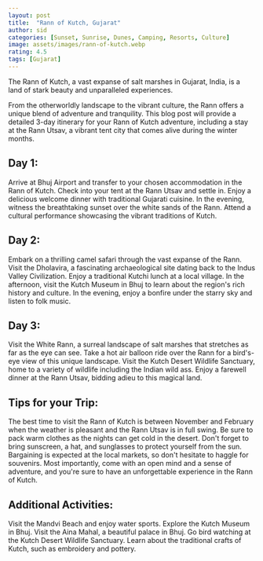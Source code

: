 ```yaml
---
layout: post
title:  "Rann of Kutch, Gujarat"
author: sid
categories: [Sunset, Sunrise, Dunes, Camping, Resorts, Culture]
image: assets/images/rann-of-kutch.webp
rating: 4.5
tags: [Gujarat]
---
```

The Rann of Kutch, a vast expanse of salt marshes in Gujarat, India, is a land of stark beauty and unparalleled experiences. 

From the otherworldly landscape to the vibrant culture, the Rann offers a unique blend of adventure and tranquility. This blog post will provide a detailed 3-day itinerary for your Rann of Kutch adventure, including a stay at the Rann Utsav, a vibrant tent city that comes alive during the winter months.

## Day 1:

Arrive at Bhuj Airport and transfer to your chosen accommodation in the Rann of Kutch.
Check into your tent at the Rann Utsav and settle in.
Enjoy a delicious welcome dinner with traditional Gujarati cuisine.
In the evening, witness the breathtaking sunset over the white sands of the Rann.
Attend a cultural performance showcasing the vibrant traditions of Kutch.

## Day 2:

Embark on a thrilling camel safari through the vast expanse of the Rann.
Visit the Dholavira, a fascinating archaeological site dating back to the Indus Valley Civilization.
Enjoy a traditional Kutchi lunch at a local village.
In the afternoon, visit the Kutch Museum in Bhuj to learn about the region's rich history and culture.
In the evening, enjoy a bonfire under the starry sky and listen to folk music.

## Day 3:

Visit the White Rann, a surreal landscape of salt marshes that stretches as far as the eye can see.
Take a hot air balloon ride over the Rann for a bird's-eye view of this unique landscape.
Visit the Kutch Desert Wildlife Sanctuary, home to a variety of wildlife including the Indian wild ass.
Enjoy a farewell dinner at the Rann Utsav, bidding adieu to this magical land.

## Tips for your Trip:

The best time to visit the Rann of Kutch is between November and February when the weather is pleasant and the Rann Utsav is in full swing.
Be sure to pack warm clothes as the nights can get cold in the desert.
Don't forget to bring sunscreen, a hat, and sunglasses to protect yourself from the sun.
Bargaining is expected at the local markets, so don't hesitate to haggle for souvenirs.
Most importantly, come with an open mind and a sense of adventure, and you're sure to have an unforgettable experience in the Rann of Kutch.

## Additional Activities:

Visit the Mandvi Beach and enjoy water sports.
Explore the Kutch Museum in Bhuj.
Visit the Aina Mahal, a beautiful palace in Bhuj.
Go bird watching at the Kutch Desert Wildlife Sanctuary.
Learn about the traditional crafts of Kutch, such as embroidery and pottery.

<div class="pa-carousel-widget" style="width:100%; height:480px; display:none;"
  data-link="https://www.rannutsav.net/"
  data-title="Rann of Kutch, Gujarat"
  data-description="The Rann of Kutch, a vast expanse of salt marshes in Gujarat, India, is a land of stark beauty and unparalleled experiences."
  data-delay="3">
  <object data="https://lh3.googleusercontent.com/pw/AP1GczO1OZcq2b8Dc76mLHT-_Zb7oVk_DfO5N5pRNVb-OhRBhJiSLMmmjYJcDuULPXNMmg4s5BCdIiepgxV15FAQnMHurWQZ7CsjMbJH6cik-LcMD-U7Xbwh=w960-rw-h720"></object>
  <object data="https://lh3.googleusercontent.com/pw/AP1GczNuXL455GpdKZZCiWOo3JVQo2S0GG0beykGvdWrRWFU-usmttsRUSYjM2Ky-HCAXOaJCx4_K8Q8Pqu1WQ7zXdzDyEzbYc4R1fyJIWaMTcxsQ3Llz_ac=w960-rw-h720"></object>
  <object data="https://lh3.googleusercontent.com/pw/AP1GczMKK5FBtg91C13kGP0mEjYzjRM4CNc_N1bkhRCQJGi2gG4Hf5dzIzR29tIghfDikuD2mqoXutAOkq8XwUKsZFrHv8R2VuTzsmWCYi2COXHUqZPUnjz0=w960-rw-h720"></object>
  <object data="https://lh3.googleusercontent.com/pw/AP1GczOdrQmbfqlfuj52tVQKsIjPZYQSHnuyN97aPeVwaembgtAl9UIp3GKwUX130maPaeDmthUeokiSaTIHNucTB6vnLa_xGxjQgGmSuYhTqfk6zMiXQVk2=w960-rw-h720"></object>
  <object data="https://lh3.googleusercontent.com/pw/AP1GczN79mZ9u0Hfa4xtDCtHR7Ez0qPy1v9IriCT302BI_J-hnOQq1-TDdmoMgZjFKR-zCnq6qKKArFGMPAKeOpHH-wr5yPEiDVP5gZYZLiHidE4A5h14wbd=w960-rw-h720"></object>
  <object data="https://lh3.googleusercontent.com/pw/AP1GczPFEJYx_IlklcFh_FInRpKqk9O8cgJyo1f1TSZwf7ZLScXfLJGVFxurf0PSu_zmWBaGP3L76S6BcNWP_HnPoSw5mfyw9swqMu0JaPOfJ3tlP_FkrVIX=w960-rw-h720"></object>
  <object data="https://lh3.googleusercontent.com/pw/AP1GczP1D1xAYlDgZW4sAQLoOlYTlaKdmat8VKFWdtYBRbBbv1jZbKyHPwUMDDoTri10ORF0PmbQIy8Ce_M1sbzMFezVGNyLt6y-cJkrR61Xo6C4YZkW0qRg=w960-rw-h720"></object>
  <object data="https://lh3.googleusercontent.com/pw/AP1GczM4Lgfgx2tyva0sMbGM2lvvitorgHX_fnCLTIFaJfCLTdaYHCwhl6SDZrdBm1jaSNfAiO92lKU90-ZM3NYk_PoSjxEv7N7-CTFjgRLi_k_8lyts6wuy=w960-rw-h720"></object>
  <object data="https://lh3.googleusercontent.com/pw/AP1GczOh3lizi-RhYz8LKffyzRlzz67Yzh3K2uT1-5R0b3d3y-NpOiBhUx3Q5WfTcAiGuXw4xwinoSqaLcg98QkxDHEqBv_QJrsCg9DYQn71hmajhVBSYdQm=w960-rw-h720"></object>
  <object data="https://lh3.googleusercontent.com/pw/AP1GczOSLMF8NQUwFRq3IQqwuS6TT_OXPt4vfH6bhE9ECAss85EyZ9awoJB5z9xMd95YyoaUO1q2gdptisTeS30NWgEyjutMywTI_sgIWkLALfCgkW5hxjN8=w960-rw-h720"></object>
  <object data="https://lh3.googleusercontent.com/pw/AP1GczPDkrYcqf-rr-bL0Z-tL6oOq80cvb3T-RKgUsG1CcowPuEotO5s3vQKTPEuvRhcP6X55CTLNGhOslQB3_rpGkoKJdruWtj4HgrDAVM5BuzXAGTLoKjE=w960-rw-h720"></object>
  <object data="https://lh3.googleusercontent.com/pw/AP1GczNvKGFGzsg1eeTR00Yv2K5V55_hCMl7E_5cfn-ulAu8e7OEqm-bkpNVec-cayd3AozS8WClFSdzWguMMlwxK0IBBHE3cgeRsFOL2auQ1MdFp2pMSmcE=w960-rw-h720"></object>
  <object data="https://lh3.googleusercontent.com/pw/AP1GczPmw1eJ107D0M30fbH1CkaI5qmlvyEtBcwLl3a11jvzTkOfUZ1zRLcniOLFUT9lj8yIPhRnrvICgKNUJYdvD1kOYh97eRAPe2Re2zp1Qf6RMwXSBFVp=w960-rw-h720"></object>
  <object data="https://lh3.googleusercontent.com/pw/AP1GczOtfEyDDx6MSPm35z22BwxFrRyUv3ZWDWBXypK0OZM40Kc-ubctTkjGLIEQ5S7v5BfaZfF8r5RMebAqwE2mfcLsTLKQxE-uOcdxPiDZj4tO4d-7BxPg=w960-rw-h720"></object>
  <object data="https://lh3.googleusercontent.com/pw/AP1GczONhrb0iNF2j0lrF5zJT3fEAiBwGOPjGnI5pEuzXRB3otc3Gj-mKKCls69hSkaB9zxJD5iKd8vXrT_zlopbdkBeCq7xmI5yWU52KMG3h00ZYvTfvSeD=w960-rw-h720"></object>
  <object data="https://lh3.googleusercontent.com/pw/AP1GczMxlPYuCbfFEXOdzDFzTPCss5qYo4J0d-Q9DY65zbHgRu5aT7wWsB_lcDXffwO_NAaK2-HYCholh6Dlpudb9nU8Qrngy0gl0VzY0FxPWUCZwGIQYjUS=w960-rw-h720"></object>
  <object data="https://lh3.googleusercontent.com/pw/AP1GczPGtPJJAgrURFsB0va36LpYImZvIBd7OIUn3JhgUkPQ34_BT0m2SV4fQgmIKJoDKXkRpsIlILOEmS_pLPpZ6NJHsI5v0XzsKbT-GANhaGuHBwY8z1w_=w960-rw-h720"></object>
  <object data="https://lh3.googleusercontent.com/pw/AP1GczM6mXKAOeTl1v0yAyIXVQqVqTOZbpZSkScYc5Sq98z8K6VqlA7G58KWyIxUuybvGZb8MhzitaXXCFzX33WN6EKFCFtzDmFv0AEdpV98H0Zjju7PssYB=w960-rw-h720"></object>
  <object data="https://lh3.googleusercontent.com/pw/AP1GczN4yYJYUMRxVDwimTt9_PMJ5jWqji37tUjOIzopxXMg8anrs8oxMOie4eXugB8Od05fP4NPW-lo4Wo2-6_u2E3PBwSsVcI30Xyn3OEddyC8ghpLgJ2L=w960-rw-h720"></object>
  <object data="https://lh3.googleusercontent.com/pw/AP1GczPty-A9fvxNcKY_0IMZ-UKGwEhx0e18Q3XSM9qsaP8JzI6Q3WJzeGUm6aO0aZOY4v9PICZC6cgPrp1TZ_66ZdmSbZzCLOlADpGSvwek4SHN-XdCW9EZ=w960-rw-h720"></object>
  <object data="https://lh3.googleusercontent.com/pw/AP1GczOngX3f6XJui3BYXcHXCztpyR5-apAsW3uthcOwbwpXuflxyx6_0yt2CNebBzY3vVD2Njo771Y2O40tTZQAJewWy2eV8kNOcaTnOP-WGRu7gL30TLgz=w960-rw-h720"></object>
  <object data="https://lh3.googleusercontent.com/pw/AP1GczOUAWy4FuHmZFau4BtPyDd_-titE50qeBaWPbPMx5cNDQ05UesUEHJyNSnegvEZstc-SRDA-L02iBPmcwLX8GCEAtlF4gd2vKPijZBrPQCYdlFkbI3J=w960-rw-h720"></object>
  <object data="https://lh3.googleusercontent.com/pw/AP1GczPQ27bajn7ZnDlHhTDnWep0qietR9vqMLsbnyG_vcGzl7XBufH5q_LAsi3wzyOwxKH0f4laBFSjZiNW-gqWXbFGvOrOWTVMRqEBFqQSBeDDA91P4_Jq=w960-rw-h720"></object>
  <object data="https://lh3.googleusercontent.com/pw/AP1GczMCZ_rDLCXXFN12eqC7cmMyOwqLXoR3MVn0WgLrdqj97bgELIeGeUKJsklazDpR_Me0LInAsMc221XumcIrCA_V0pD1fRpKTNoRbElIYvWByCXifCea=w960-rw-h720"></object>
  <object data="https://lh3.googleusercontent.com/pw/AP1GczMrcYiGlGjePBg4COfpvxP7-c21q7k1wk4M-N_rFMd0AzVpVs749lhUNSg5PGEZJGgcJa_mwwJyvkJFOtbyL_daLA0iS3g0VPTNOiC2QOHJ4wj7-G_A=w960-rw-h720"></object>
  <object data="https://lh3.googleusercontent.com/pw/AP1GczMmScBGhfCy1o_A0eknZApcobAmymZIVpjHwFHY1OPBefx2boNbHCOadfSHjJrd3lU8hwcLAFNMF2E_hZjZr3i8KJnT6Cv9p8JQyf8vUdKzInW4KmHr=w960-rw-h720"></object>
  <object data="https://lh3.googleusercontent.com/pw/AP1GczMRYs3vipAXdxkaup-vPvxoFhkzLRtRx1J7XbkIjHnevetqqLlgLiFRFxw5UtCOECArjSiRMfoBX5sDDTWLxFz0Wwlo9tEgSZbZ2HM5SMnuBRAtTbWF=w960-rw-h720"></object>
  <object data="https://lh3.googleusercontent.com/pw/AP1GczMLl1ZDOs5w119coLX6toSutbPBJA5Uwh-mGtFiuh53tSAOFGRdmZJ58SRpgDrvx7_I5S8AtzUaDJ2sSZep16xapkUlLtDMl6FcpmZ1Npln-qqRoNjn=w960-rw-h720"></object>
  <object data="https://lh3.googleusercontent.com/pw/AP1GczORDJbS0Ybseg3QpMCHqNE0sAWMCC7pjEJj6YhgIGrFuRqz_KVyJxeEHS0ajLXIdxUO5WjUW5M1Xw6FEHwXB4TrTyfaMHQAoiLhDcZKkIdfgrYmgUFs=w960-rw-h720"></object>
  <object data="https://lh3.googleusercontent.com/pw/AP1GczNVhyIID7ISRu_PQx8oN5C7dHT_eNf6IjSdVc8HMZ6V3t2wyY9GwXuD9KYhjgw6WpLye3jySOUyxZqHcbWzmtVc7uxQ3N_guRzGfM9Gs0xPgVI5jMTw=w960-rw-h720"></object>
  <object data="https://lh3.googleusercontent.com/pw/AP1GczNytAJC0vD7ELguyPmbR1VYcwjQVYAA7PLpJtYCSV-FEo94rBgwOODRSb2B7OMYvEw1ZVCOeo1kJq7pO4-OFx7U7RJ4WhdtkCsbhezc9wG3V0xw7oYg=w960-rw-h720"></object>
  <object data="https://lh3.googleusercontent.com/pw/AP1GczPaLqmSePS2xIV9PQ5nbaOeVzgRIBae_a0fdjEC05XtOdemruE89N1JVCBb_kHummWdxvxNH-e6pUG6zqwLiGSTAb1Y3RiERLx0sQzHAb2kWlhVPx7D=w960-rw-h720"></object>
  <object data="https://lh3.googleusercontent.com/pw/AP1GczO2yfjdrRvaU1Y_KUs3jPHabgBJz_MVRq3O2azD66zXrU2SksIexdR5rtgsbJu1h9iGrNF3YKblc2ij1lv6sHgXeIIPvp1-oVYY7NFQUrOlxJNNQqLP=w960-rw-h720"></object>
  <object data="https://lh3.googleusercontent.com/pw/AP1GczN5e5pMAkuhre5Bc2w2zN1Mb3NA3Maj_Jl29uz6BJj45t-vxv7QmbBBwNZdrWcmYa9-BxgybJIoxuTydVqyWMkQnu046O0GAo1nNoU6mQ3Sjlt07Cfd=w960-rw-h720"></object>
  <object data="https://lh3.googleusercontent.com/pw/AP1GczMDLDrHYGhqOJiWvVV2F4RRoqpBV6i8TgjExK-PQ2u8wBh_6FzHGcnAAHGBetw00ktsOA5wUpgkfTlHbBrYPGCxZMH1HCvADD8m1PK5Ek8blaoLCDDI=w960-rw-h720"></object>
  <object data="https://lh3.googleusercontent.com/pw/AP1GczNF0qP8B1MTvmNByevaTje5bbga9acmj2-as4WHtVIUveQUnCTcb9fJ9XHqgTPhF4J_aKbxjkm1XEhNd_8iFPXUbU-fxTM13oC1mqztivx2gGSTIaSi=w960-rw-h720"></object>
  <object data="https://lh3.googleusercontent.com/pw/AP1GczNjtPivsLY7RltM48hDFMiNAthIdfHleDiYfEsfYooDYLbJpzir7u-8ENm1eYkclefYQZuvNeV_iHAocaQ2heKGHuO2E2a4ZqN2EudHnKYzL_KHOpJy=w960-rw-h720"></object>
  <object data="https://lh3.googleusercontent.com/pw/AP1GczNnm680LoynRmxUssiMxXW2_CWwxyT-ebhH1vo-pMYO-pOPe8YoMZTBbeKqVWvVJJnVWT8iWS0-FnRZWHJLliBP1CO_EyV2oldM6whopOefnCn13vWm=w960-rw-h720"></object>
  <object data="https://lh3.googleusercontent.com/pw/AP1GczOfDpBR_ljY9gEVWWKadymBKgpqIaI8SgjtQP84OLiHfvTrXpFs4mK0ixKUSeKFD1g745YTFD2n9_50g6Xt8xt-HKsRwsNj3gRd6eebwRg1lSGbNku6=w960-rw-h720"></object>
  <object data="https://lh3.googleusercontent.com/pw/AP1GczOADuCiYCa84v9Hxb-MgHe5MSHi-NazEe5DSQW28nSxfJXVkC3fA-yw5EzcP-7gC9MkxeMnBXnY6if04vvCTnJSmenEbq4-zk37JkeMsaHjffiZNqqL=w960-rw-h720"></object>
  <object data="https://lh3.googleusercontent.com/pw/AP1GczOcUKVmgObXZW7odlPmFjYiINjMN2_gBpjVlhxA1uncW9DaMwQ8KCr1Iu2491gxAGv8LGzrQ3sNAn2YaLf6oh53xMEvXQHOxJMVv80RJCJiMyrofr3e=w960-rw-h720"></object>
  <object data="https://lh3.googleusercontent.com/pw/AP1GczOIENxGp_G7jLVmSjmM7pcCCwiW3ZuwvFtaQM8fs6-Mq1KDmvMmmcWxFhB7oOSFJQFpTQ1nEFclAHwlJWQN0K3XVQHLABmqaJaeCkP6Qfo3-5gP64xb=w960-rw-h720"></object>
  <object data="https://lh3.googleusercontent.com/pw/AP1GczPz5m1pp7Py6X7Ftp2DHvF6OVMp-9BYkqopHdwDJz8gfz6Rge7L8aKP6I16a534rOZ2dJ5v00rT6eDlxRH5gbkuw-2CWoI1houpO5mxVERdIaMzTRSU=w960-rw-h720"></object>
  <object data="https://lh3.googleusercontent.com/pw/AP1GczOqwsgnPNK9Y3gCduyLOfpFU0QWi6ftUsqlRKiZq2v6ffKZIV4kCsezf9mIRmelZ4pi5C-akEjQraBpDMa7rBW2o0T8a-Ie0xnAmfLRk5wZQKf1pMss=w960-rw-h720"></object>
  <object data="https://lh3.googleusercontent.com/pw/AP1GczOIqtBBjjvd_AdKqTo-JGNh-r41gHgrUxFXuCYT1oBxZmkkydm_yBGgXnP3iEqhYjDlSDndMXx_MiE9tvDvZwRYoLojNOvoS_PYSkdWCcmURTyJV2O9=w960-rw-h720"></object>
  <object data="https://lh3.googleusercontent.com/pw/AP1GczO8iBgdcK0a-PENYjoUfdqzn6PwX7DGxbdT1CqXV3LlmLKl1v7_HFP0bF2qTq4Y-N0Np0zujsGZiQu12QvGwVAjEBrE1ElecC_nZPelsh1WukZpRnfq=w960-rw-h720"></object>
  <object data="https://lh3.googleusercontent.com/pw/AP1GczMZ9nVOUTYZu-NlYvV9CjW28hebDBR8kJyjnv8q9vVk_9E-B0u_hcPtlLsocfULgMoWu2zUTbnho0fA9e_LIsswDlvxWBD_pjFkPhA9KU5Zhpaox-Rd=w960-rw-h720"></object>
  <object data="https://lh3.googleusercontent.com/pw/AP1GczMABCXXzcvOxweljaIAfU0dmrGXrvKZUUn6D0o26hg2fOnga4EQZvpXfUE3HIr5UzQZW4sbPBYo4jclSWg0n9BXkFC9uyc7A3Nx0LH3TBWnBGcvIaMe=w960-rw-h720"></object>
  <object data="https://lh3.googleusercontent.com/pw/AP1GczObf4ZlHj-WglsXfbM8ZW4LiUR8hrJWthTFNPRUqKXfXpFBmMGL4_o5AAXPkGIGqkDou-CsZCNu1McHLETb7rmbVyuQtSzQUZiReZZfuICtMULBRIyK=w960-rw-h720"></object>
  <object data="https://lh3.googleusercontent.com/pw/AP1GczOgZlBeMHRd7L_8Qp_pM01f9oAPhnHQs-z-RwN783MFzvURh44cFUPUYNXEI6VG7JBOv9a99qgpJ_85X_PW_aOSiaKyvXOYkigEO6CUL4ApRruh9Zjs=w960-rw-h720"></object>
</div>
